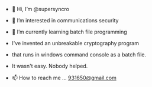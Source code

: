 - 👋 Hi, I’m @supersyncro
- 👀 I’m interested in communications security
- 🌱 I’m currently learning batch file programming
- I've invented an unbreakable cryptography program
- that runs in windows command console as a batch file.
- It wasn't easy.  Nobody helped.  

- 📫 How to reach me ... 931650@gmail.com

<!---
supersyncro/supersyncro is a ✨ special ✨ repository because its `README.md` (this file) appears on your GitHub profile.
You can click the Preview link to take a look at your changes.
--->
